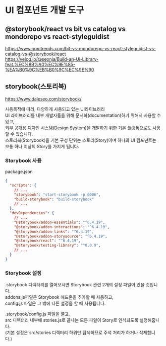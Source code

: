 # UI 컴포넌트 개발 도구

## @storybook/react vs bit vs catalog vs mondorepo vs react-styleguidist  
https://www.npmtrends.com/bit-vs-mondorepo-vs-react-styleguidist-vs-catalog-vs-@storybook/react  
https://velog.io/@seonja/Build-an-Ui-Library-feat.%EC%8B%A0%EC%9E%85-%EA%B0%9C%EB%B0%9C%EC%9E%90  

## storybook(스토리북)  
https://www.daleseo.com/storybook/  

사용목적에 따라, 다양하게 사용되고 있는 UI라이브러리  
UI 라이브러리를 내부 개발자들을 위해 문서화(documentation)하기 위해서 사용할 수 있고,  
외부 공개용 디자인 시스템(Design System)을 개발하기 위한 기본 플랫폼으로도 사용할 수 있습니다.  
스토리북(Storybook)을 기본 구성 단위는 스토리(Story)이며 하나의 UI 컴포넌트는 보통 하나 이상의 Story를 가지게 됩니다.   

### Storybook 사용
package.json
```json
{
  "scripts": {
	// ...
    "storybook": "start-storybook -p 6006",
    "build-storybook": "build-storybook"
	// ...
  },
  "devDependencies": {
	// ...
    "@storybook/addon-essentials": "^6.4.19",
    "@storybook/addon-interactions": "^6.4.19",
    "@storybook/addon-links": "^6.4.19",
    "@storybook/addon-storysource": "^6.4.19",
    "@storybook/react": "^6.4.19",
    "@storybook/testing-library": "^0.0.9",
	// ...
  }
}
```

### Storybook 설정
.storybook 디렉터리를 열어보시면 Storybook 관련 2개의 설정 파일이 있을 것입니다.  
addons.js파일은 Storybook 애드온을 추가할 때 사용하고,  
config.js 파일은 그 밖에 다른 설정을 할 때 사용됩니다.  

.storybook/config.js 파일을 열고,  
src 디렉터리 내부에 stories.js로 끝나는 모든 파일이 Story로 인식되도록 설정해줍니다.  
(기본 설정은 src/stories 디렉터리 하위만 탐색하므로 주석 처리가 하거나 삭제합니다.)  
